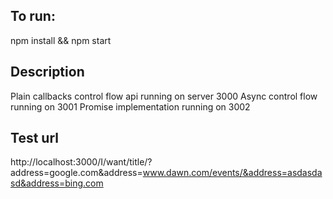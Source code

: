 ## To run:
npm install && npm start


## Description
Plain callbacks control flow api running on server 3000
Async control flow running on 3001
Promise implementation running on 3002


## Test url
http://localhost:3000/I/want/title/?address=google.com&address=www.dawn.com/events/&address=asdasdasd&address=bing.com